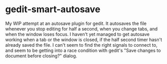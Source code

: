 gedit-smart-autosave
====================

My WIP attempt at an autosave plugin for gedit. It autosaves the file whenever
you stop editing for half a second, when you change tabs, and when the window
loses focus. I haven't yet managed to get autosave working when a tab or the
window is closed, if the half second timer hasn't already saved the file. I
can't seem to find the right signals to connect to, and seem to be getting into
a race condition with gedit's "Save changes to document before closing?"
dialog.
